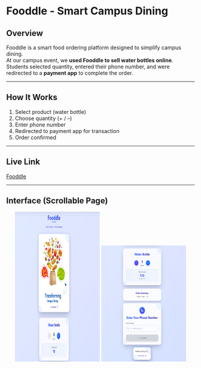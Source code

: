 # **Fooddle - Smart Campus Dining**

## **Overview**
Fooddle is a smart food ordering platform designed to simplify campus dining.  
At our campus event, we **used Fooddle to sell water bottles online**.  
Students selected quantity, entered their phone number, and were redirected to a **payment app** to complete the order.

---

## **How It Works**
1. Select product (water bottle)  
2. Choose quantity (+ / –)  
3. Enter phone number  
4. Redirected to payment app for transaction  
5. Order confirmed  

---

## **Live Link**
 [Fooddle](https://fooddle-jal.vercel.app/)

---

## **Interface (Scrollable Page)**

<p align="center">
  <img src="./frontend/src/assets/interface-1.png" width="45%" height="400px" />
  <img src="./frontend/src/assets/interface-2.png" width="45%" height="310px" />
</p>

